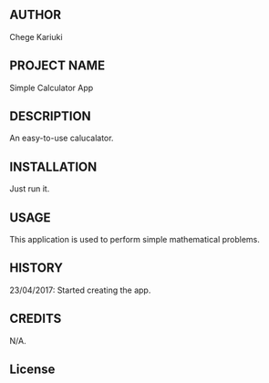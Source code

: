 ## AUTHOR
Chege Kariuki
## PROJECT NAME
Simple Calculator App
## DESCRIPTION
An easy-to-use calucalator.
## INSTALLATION
Just run it.
## USAGE
This application is used to perform simple mathematical problems.
## HISTORY
23/04/2017: Started creating the app.
## CREDITS
N/A.
## License
